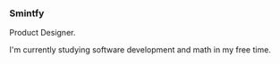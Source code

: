 ### Smintfy

Product Designer.

I'm currently studying software development and math in my free time.
